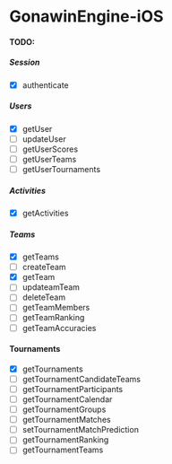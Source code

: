 # GonawinEngine-iOS

#### TODO:

##### Session
- [x] authenticate

##### Users
- [x] getUser
- [ ] updateUser
- [ ] getUserScores
- [ ] getUserTeams
- [ ] getUserTournaments

##### Activities
- [x] getActivities

##### Teams
- [x] getTeams
- [ ] createTeam
- [x] getTeam
- [ ] updateamTeam
- [ ] deleteTeam
- [ ] getTeamMembers
- [ ] getTeamRanking
- [ ] getTeamAccuracies

#### Tournaments
- [x] getTournaments
- [ ] getTournamentCandidateTeams
- [ ] getTournamentParticipants
- [ ] getTournamentCalendar
- [ ] getTournamentGroups
- [ ] getTournamentMatches
- [ ] setTournamentMatchPrediction
- [ ] getTournamentRanking
- [ ] getTournamentTeams
